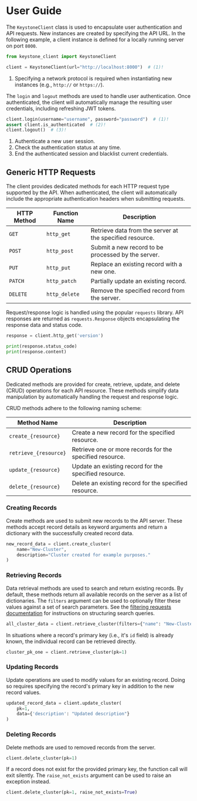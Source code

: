 # User Guide

The `KeystoneClient` class is used to encapsulate user authentication and API requests.
New instances are created by specifying the API URL.
In the following example, a client instance is defined for a locally running server on port `8000`.

```python
from keystone_client import KeystoneClient

client = KeystoneClient(url="http://localhost:8000")  # (1)!
```

1. Specifying a network protocol is required when instantiating new instances (e.g., `http://` or `https://`).

The `login` and `logout` methods are used to handle user authentication.
Once authenticated, the client will automatically manage the resulting user credentials, including refreshing JWT
tokens.

```python
client.login(username="username", password="password")  # (1)!
assert client.is_authenticated  # (2)!
client.logout()  # (3)!
```

1. Authenticate a new user session.
2. Check the authentication status at any time.
3. End the authenticated session and blacklist current credentials.

## Generic HTTP Requests

The client provides dedicated methods for each HTTP request type supported by the API.
When authenticated, the client will automatically include the appropriate authentication headers when submitting
requests.

| HTTP Method | Function Name | Description                                              |
|-------------|---------------|----------------------------------------------------------|
| `GET`       | `http_get`    | Retrieve data from the server at the specified resource. |
| `POST`      | `http_post`   | Submit a new record to be processed by the server.       |
| `PUT`       | `http_put`    | Replace an existing record with a new one.               |
| `PATCH`     | `http_patch`  | Partially update an existing record.                     |
| `DELETE`    | `http_delete` | Remove the specified record from the server.             |

Request/response logic is handled using the popular `requests` library.
API responses are returned as `requests.Response` objects encapsulating the response data and status code.

```python
response = client.http_get('version')

print(response.status_code)
print(response.content)
```

## CRUD Operations

Dedicated methods are provided for create, retrieve, update, and delete (CRUD) operations for each API resource.
These methods simplify data manipulation by automatically handling the request and response logic.

CRUD methods adhere to the following naming scheme:

| Method Name           | Description                                              |
|-----------------------|----------------------------------------------------------|
| `create_{resource}`   | Create a new record for the specified resource.          |
| `retrieve_{resource}` | Retrieve one or more records for the specified resource. |
| `update_{resource}`   | Update an existing record for the specified resource.    |
| `delete_{resource}`   | Delete an existing record for the specified resource.    |

### Creating Records

Create methods are used to submit new records to the API server.
These methods accept record details as keyword arguments and return a dictionary with the successfully created record data.

```python
new_record_data = client.create_cluster(
    name="New-Cluster",
    description="Cluster created for example purposes."
)
```

### Retrieving Records

Data retrieval methods are used to search and return existing records.
By default, these methods return all available records on the server as a list of dictionaries.
The `filters` argument can be used to optionally filter these values against a set of search parameters.
See the [filtering requests documentation](../../keystone-api/api/filtering/) for instructions on structuring search queries.

```python
all_cluster_data = client.retrieve_cluster(filters={"name": "New-Cluster"})
```

In situations where a record's primary key (i.e., it's `id` field) is already known, the individual record can be retrieved directly. 

```python
cluster_pk_one = client.retrieve_cluster(pk=1)
```

### Updating Records

Update operations are used to modify values for an existing record.
Doing so requires specifying the record's primary key in addition to the new record values.

```python
updated_record_data = client.update_cluster(
    pk=1,
    data={'description': "Updated description"}
)
```

### Deleting Records

Delete methods are used to removed records from the server.

```python
client.delete_cluster(pk=1)
```

If a record does not exist for the provided primary key, the function call will exit silently.
The `raise_not_exists` argument can be used to raise an exception instead.

```python
client.delete_cluster(pk=1, raise_not_exists=True)
```
